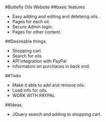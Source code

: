 #Buttefly Oils Website
##basic features
- Easy adding and editing and deleteing oils.
- Pages for each oil.
- Secure Admin login.
- Pages for other content. 

##Desireable things.
- Shopping cart
- Search for oils
- API integration with PayPal
- Information on purchaces in back end. 

##Todo
- Make it able to add and remove oils.
- Load info for oils. 
- WORK WITH PAYPAL

##Ideas.
- JQuery search and adding to shopping cart.

